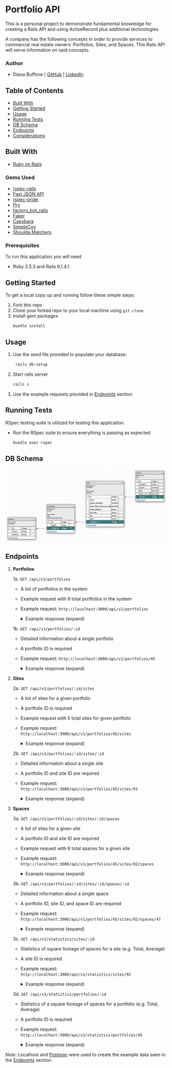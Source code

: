 # Portfolio API
This is a personal project to demonstrate fundamental knowledge for creating a Rails API and using ActiveRecord plus additional technologies.

A company has the following concepts in order to provide services to commercial real estate owners: Portfolios, Sites, and Spaces.
This Rails API will serve information on said concepts.

### Author
- Diana Buffone | [GitHub](https://github.com/Diana20920) |
  [LinkedIn](https://www.linkedin.com/in/dianabuffone/)

## Table of Contents
  - [Built With](#built-with)
  - [Getting Started](#getting-started)
  - [Usage](#usage)
  - [Running Tests](#running-tests)
  - [DB Schema](#db-schema)
  - [Endpoints](#endpoints)
  - [Considerations](#considerations)

## Built With

* [Ruby on Rails](https://rubyonrails.org)

### Gems Used
  - [rspec-rails](https://github.com/rspec/rspec-rails)
  - [Fast JSON API](https://github.com/Netflix/fast_jsonapi)
  - [rspec-pride](https://github.com/ferrous26/rspec-pride)
  - [Pry](https://pry.github.io/)
  - [factory_bot_rails](https://github.com/thoughtbot/factory_bot_rails)
  - [Faker](https://github.com/faker-ruby/faker)
  - [Capybara](https://github.com/teamcapybara/capybara)
  - [SimpleCov](https://github.com/simplecov-ruby/simplecov)
  - [Shoulda Matchers](https://github.com/thoughtbot/shoulda-matchers)

### Prerequisites

To run this application you will need
* Ruby 2.5.3 and Rails 6.1.4.1

## Getting Started

To get a local copy up and running follow these simple steps:
1. Fork this repo
2. Clone your forked repo to your local machine using `git clone`
3. Install gem packages
   ```sh
   bundle install
   ```

## Usage
   1. Use the seed file provided to populate your database:
       ```sh
        rails db:setup
       ```
   2. Start rails server
       ```sh
       rails s
       ```
   3. Use the example requests provided in [Endpoints](#endpoints) section

## Running Tests
RSpec testing suite is utilized for testing this application.
- Run the RSpec suite to ensure everything is passing as expected
  ```sh
  bundle exec rspec
  ```

## DB Schema
![](assets/README-b0121e1f.png)

## Endpoints
1. **Portfolios**

    1a. `GET /api/v1/portfolios`
      - A list of portfolios in the system
      - Example request with 9 total portfolios in the system
      - Example request: `http://localhost:3000/api/v1/portfolios`

        <details>
        <summary> Example response (expand) </summary>

        ```json
        {
            "data": [
                {
                    "id": "37",
                    "type": "portfolio",
                    "attributes": {
                        "region": "Longwaters"
                    }
                },
                {
                    "id": "38",
                    "type": "portfolio",
                    "attributes": {
                        "region": "Osgrey of Standfast"
                    }
                },
                {
                    "id": "39",
                    "type": "portfolio",
                    "attributes": {
                        "region": "Torrent of Littlesister"
                    }
                },
                {
                    "id": "40",
                    "type": "portfolio",
                    "attributes": {
                        "region": "Baelish of Harrenhal"
                    }
                },
                {
                    "id": "41",
                    "type": "portfolio",
                    "attributes": {
                        "region": "Toyne"
                    }
                },
                {
                    "id": "42",
                    "type": "portfolio",
                    "attributes": {
                        "region": "Grey"
                    }
                },
                {
                    "id": "43",
                    "type": "portfolio",
                    "attributes": {
                        "region": "Peasebury of Poddingfield"
                    }
                },
                {
                    "id": "44",
                    "type": "portfolio",
                    "attributes": {
                        "region": "Shepherd"
                    }
                },
                {
                    "id": "45",
                    "type": "portfolio",
                    "attributes": {
                        "region": "Butterwell"
                    }
                }
            ]
        }
        ```
        </details>

    1b. `GET /api/v1/portfolios/:id`
      - Detailed information about a single portfolio
      - A portfolio ID is required
      - Example request: `http://localhost:3000/api/v1/portfolios/45`

        <details>
        <summary>Example response (expand) </summary>

        ```json
        {
            "data": {
                "id": "45",
                "type": "portfolio_details",
                "attributes": {
                    "region": "Butterwell",
                    "total_sqft": 19098921.6,
                    "entity_id": 25
                }
            }
        }
        ```
        </details>

2. **Sites**

    2a. `GET /api/v1/portfolios/:id/sites`
      - A list of sites for a given portfolio
      - A portfolio ID is required
      - Example request with 5 total sites for given portfolio
      - Example request: `http://localhost:3000/api/v1/portfolios/45/sites`

        <details>
        <summary>Example response (expand) </summary>

        ```json
        {
            "data": [
                {
                    "id": "88",
                    "type": "site",
                    "attributes": {
                        "name": "Gembucket",
                        "portfolio_id": 45
                    }
                },
                {
                    "id": "89",
                    "type": "site",
                    "attributes": {
                        "name": "Trippledex",
                        "portfolio_id": 45
                    }
                },
                {
                    "id": "90",
                    "type": "site",
                    "attributes": {
                        "name": "Vagram",
                        "portfolio_id": 45
                    }
                },
                {
                    "id": "91",
                    "type": "site",
                    "attributes": {
                        "name": "Asoka",
                        "portfolio_id": 45
                    }
                },
                {
                    "id": "92",
                    "type": "site",
                    "attributes": {
                        "name": "Hatity",
                        "portfolio_id": 45
                    }
                }
            ]
        }
        ```
        </details>

    2b. `GET /api/v1/portfolios/:id/sites/:id`
      - Detailed information about a single site
      - A portfolio ID and site ID are required
      - Example request: `http://localhost:3000/api/v1/portfolios/45/sites/91`

        <details>
        <summary>Example response (expand) </summary>

        ```json
        {
            "data": {
                "id": "91",
                "type": "site_details",
                "attributes": {
                    "name": "Asoka",
                    "street_address": "268 Kihn Station",
                    "city": "Gildafort",
                    "state": "New Mexico",
                    "zip_code": "79509-7692",
                    "spaces_available": false,
                    "total_dollar_value_per_sqft": "35636.08",
                    "portfolio_id": 45
                }
            }
        }
        ```
        </details>

3. **Spaces**

    3a. `GET /api/v1/portfolios/:id/sites/:id/spaces`
      - A list of sites for a given site
      - A portfolio ID and site ID are required
      - Example request with 6 total spaces for a given site
      - Example request: `http://localhost:3000/api/v1/portfolios/45/sites/92/spaces`

        <details>
        <summary>Example response (expand) </summary>

        ```json
        {
            "data": [
                {
                    "id": "45",
                    "type": "space",
                    "attributes": {
                        "category": "Becco",
                        "site_id": 92
                    }
                },
                {
                    "id": "46",
                    "type": "space",
                    "attributes": {
                        "category": "Allesandro's",
                        "site_id": 92
                    }
                },
                {
                    "id": "47",
                    "type": "space",
                    "attributes": {
                        "category": "Phoebe's Apartment",
                        "site_id": 92
                    }
                },
                {
                    "id": "48",
                    "type": "space",
                    "attributes": {
                        "category": "15 Yemen Road, Yemen",
                        "site_id": 92
                    }
                },
                {
                    "id": "49",
                    "type": "space",
                    "attributes": {
                        "category": "Monica and Chandler's House",
                        "site_id": 92
                    }
                },
                {
                    "id": "50",
                    "type": "space",
                    "attributes": {
                        "category": "Phoebe's Apartment",
                        "site_id": 92
                    }
                }
            ]
        }
        ```
        </details>

    3b. `GET /api/v1/portfolios/:id/sites/:id/spaces/:id`
      - Detailed information about a single space
      - A portfolio ID, site ID, and space ID are required
      - Example request: `http://localhost:3000/api/v1/portfolios/45/sites/92/spaces/47`

        <details>
        <summary>Example response (expand) </summary>

        ```json
        {
            "data": {
                "id": "47",
                "type": "space_details",
                "attributes": {
                    "category": "Phoebe's Apartment",
                    "vacant": false,
                    "sqft": 387.6,
                    "dollar_per_sqft": "29.17",
                    "site_id": 92
                }
            }
        }
        ```
        </details>

    3c. `GET /api/v1/statistics/sites/:id`
      - Statistics of square footage of spaces for a site (e.g. Total, Average)
      - A site ID is required
      - Example request: `http://localhost:3000/api/v1/statistics/sites/92`

        <details>
        <summary>Example response (expand) </summary>

        ```json
        {
            "site_id": 92,
            "name": "Hatity",
            "total_spaces": 6,
            "total_sqft": 3085.8,
            "average_sqft": 514.3
        }
        ```
        </details>

    3d. `GET /api/v1/statistics/portfolios/:id`
      - Statistics of a square footage of spaces for a portfolio (e.g. Total, Average)
      - A portfolio ID is required
      - Example request: `http://localhost:3000/api/v1/statistics/portfolios/45`

        <details>
        <summary>Example response (expand) </summary>

        ```json
        {
            "portfolio_id": 45,
            "region": "Butterwell",
            "total_spaces": 10,
            "total_sqft": 5315.4,
            "average_sqft": 531.54
        }
        ```
        </details>

*Note:* Localhost and [Postman](https://www.postman.com/) were used to create the example data seen in the [Endpoints](#endpoints) section
